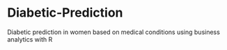 # Diabetic-Prediction
Diabetic prediction in women based on medical conditions using business analytics with R
